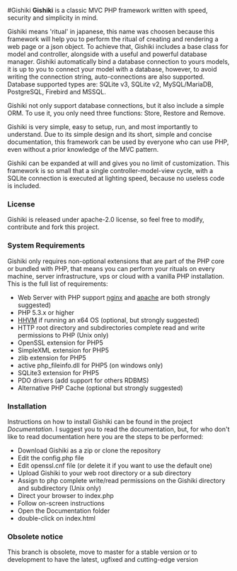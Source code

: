 #Gishiki
__**Gishiki**__ is a classic MVC PHP framework written with speed, security and simplicity in mind.


Gishiki means 'ritual' in japanese, this name was choosen because this framework will help you to perform the ritual of creating and rendering a web page or a json object.
To achieve that, Gishiki includes a base class for model and controller, alongside with a useful and powerful database manager.
Gishiki automatically bind a database connection to yours models, it is up to you to connect your model with a database, however, to avoid writing the connection string, auto-connections are also supported. Database supported types are: SQLite v3, SQLite v2, MySQL/MariaDB, PostgreSQL, Firebird and MSSQL.

Gishiki not only support database connections, but it also include a simple ORM. To use it, you only need three functions: Store, Restore and Remove.

Gishiki is very simple, easy to setup, run, and most importantly to understand. Due to its simple design and its short, simple and concise documentation, this framework can be used by everyone who can use PHP, even without a prior knowledge of the MVC pattern.



Gishiki can be expanded at will and gives you no limit of customization. This framework is so small that a single controller-model-view cycle, with a SQLite connection is executed at lighting speed, because no useless code is included.



### License
Gishiki is released under apache-2.0 license, so feel free to modify, contribute and fork this project.

### System Requirements
Gishiki only requires non-optional extensions that are part of the PHP core or bundled with PHP,
that means you can perform your rituals on every machine, server infrastructure, vps or cloud with a vanilla PHP installation.
This is the full list of requirements:

   *   Web Server with PHP support [nginx](http://wiki.nginx.org/Main) and [apache](http://httpd.apache.org) are both strongly suggested)
   *   PHP 5.3.x or higher 
   *   [HHVM](http://hhvm.com) if running an x64 OS (optional, but strongly suggested)
   *   HTTP root directory and subdirectories complete read and write permissions to PHP (Unix only)
   *   OpenSSL extension for PHP5
   *   SimpleXML extension for PHP5
   *   zlib extension for PHP5
   *   active php_fileinfo.dll for PHP5 (on windows only)
   *   SQLite3 extension for PHP5
   *   PDO drivers (add support for others RDBMS)
   *   Alternative PHP Cache (optional but strongly suggested)
   
### Installation
Instructions on how to install Gishiki can be found in the project *Documentation*. I suggest you to read the documentation, 
but, for who don't like to read documentation here you are the steps to be performed:

   *   Download Gishiki as a zip or clone the repository
   *   Edit the config.php file
   *   Edit openssl.cnf file (or delete it if you want to use the default one)
   *   Upload Gishiki to your web root directory or a sub directory
   *   Assign to php complete write/read permissions on the Gishiki directory and subdirectory (Unix only)
   *   Direct your browser to index.php
   *   Follow on-screen instructions
   *   Open the Documentation folder
   *   double-click on index.html

### Obsolete notice
This branch is obsolete, move to master for a stable version or to development to have the latest, ugfixed and cutting-edge version